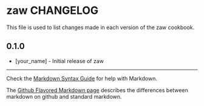 zaw CHANGELOG
=============

This file is used to list changes made in each version of the zaw cookbook.

0.1.0
-----
- [your_name] - Initial release of zaw

- - -
Check the [Markdown Syntax Guide](http://daringfireball.net/projects/markdown/syntax) for help with Markdown.

The [Github Flavored Markdown page](http://github.github.com/github-flavored-markdown/) describes the differences between markdown on github and standard markdown.
